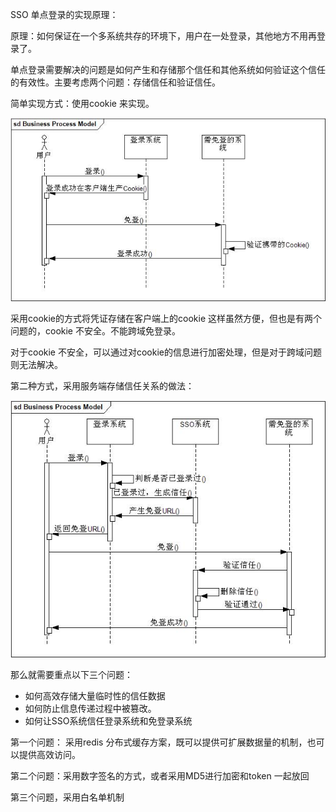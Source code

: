 SSO 单点登录的实现原理：

原理：如何保证在一个多系统共存的环境下，用户在一处登录，其他地方不用再登录了。

单点登录需要解决的问题是如何产生和存储那个信任和其他系统如何验证这个信任的有效性。主要考虑两个问题：存储信任和验证信任。

简单实现方式：使用cookie 来实现。

![img](https://github.com/Polenger/interview/blob/interview/assets/7cc829d3gw1eww3jt5m85j20i60akq3d.jpg)

采用cookie的方式将凭证存储在客户端上的cookie 这样虽然方便，但也是有两个问题的，cookie 不安全。不能跨域免登录。

对于cookie 不安全，可以通过对cookie的信息进行加密处理，但是对于跨域问题则无法解决。

第二种方式，采用服务端存储信任关系的做法：

![img](https://github.com/Polenger/interview/blob/interview/assets/7cc829d3gw1eww3jtprwsj20gw0dsq3o.jpg)

那么就需要重点以下三个问题：

- 如何高效存储大量临时性的信任数据
- 如何防止信息传递过程中被篡改。
- 如何让SSO系统信任登录系统和免登录系统

第一个问题： 采用redis 分布式缓存方案，既可以提供可扩展数据量的机制，也可以提供高效访问。

第二个问题：采用数字签名的方式，或者采用MD5进行加密和token 一起放回

第三个问题，采用白名单机制
